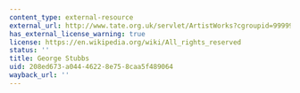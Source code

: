 ```yaml
---
content_type: external-resource
external_url: http://www.tate.org.uk/servlet/ArtistWorks?cgroupid=999999961&artistid=538&page=1
has_external_license_warning: true
license: https://en.wikipedia.org/wiki/All_rights_reserved
status: ''
title: George Stubbs
uid: 208ed673-a044-4622-8e75-8caa5f489064
wayback_url: ''
---
```

